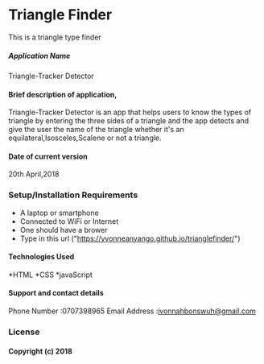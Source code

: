 # Triangle Finder
This is a triangle type finder
##### Application Name
Triangle-Tracker Detector

#### Brief description of application,
Triangle-Tracker Detector is an app that helps users to know the types of triangle by entering the three 
sides of a triangle and the app detects and give the user the name of the triangle whether it's an equilateral,Isosceles,Scalene
or not a triangle.
#### Date of current version
20th April,2018
### Setup/Installation Requirements
* A laptop or smartphone
* Connected to WiFi or Internet
* One should have a brower
* Type in this url ("https://yvonneanyango.github.io/trianglefinder/")  

#### Technologies Used
*HTML
*CSS
*javaScript
#### Support and contact details
Phone Number :0707398965
Email Address :ivonnahbonswuh@gmail.com
### License
#### Copyright (c) 2018 
